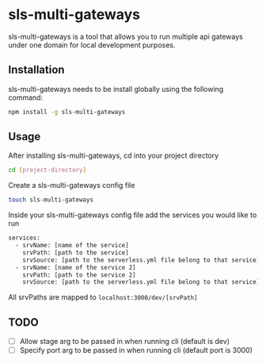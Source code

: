 # sls-multi-gateways
sls-multi-gateways is a tool that allows you to run multiple api gateways under one domain for local development purposes.

## Installation
sls-multi-gateways needs to be install globally using the following command:
```bash
npm install -g sls-multi-gateways
```

## Usage
After installing sls-multi-gateways, cd into your project directory
```bash
cd [project-directory]
```

Create a sls-multi-gateways config file
```bash
touch sls-multi-gateways
```

Inside your sls-multi-gateways config file add the services you would like to run
```bash
services:
  - srvName: [name of the service]
    srvPath: [path to the service]
    srvSource: [path to the serverless.yml file belong to that service]
  - srvName: [name of the service 2]
    srvPath: [path to the service 2]
    srvSource: [path to the serverless.yml file belong to that service]
```

All srvPaths are mapped to ```localhost:3000/dev/[srvPath]```

## TODO
- [ ] Allow stage arg to be passed in when running cli (default is dev)
- [ ] Specify port arg to be passed in when running cli (default port is 3000)
